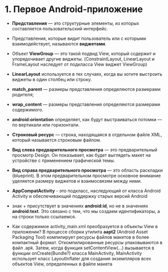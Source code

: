 # 1. Первое Android-приложение

* **Представления** — это структурные элементы, из которых составляется пользовательский интерфейс. 

* Представления, которые видит пользователь или с которыми взаимодействует, называются **виджетами**.

* Объект **ViewGroup** — это такой подвид View, который содержит и упорядочивает другие виджеты. (ConstraintLayout, LinearLayout и FrameLayout наследует от подкласса View виджет ViewGroup)

* **LinearLayout** используется в тех случаях, когда вы хотите выстроить виджеты в один столбец или строку.

* **match_parent** — размеры представления определяются размерами родителя;

* **wrap_content** — размеры представления определяются размерами содержимого.

* **android:orientation** определяет, как будут выстраиваться потомки — по вертикали или горизонтали.

* **Строковый ресурс** — строка, находящаяся в отдельном файле XML, который называется строковым файлом.

* **Вид слева предварительного просмотра** — это предварительный просмотр Design. Он показывает, как будет выглядеть макет на устройстве с применением графической темы.

* **Вид справа предварительного просмотра** — это область раскладки (blueprint). В этом предварительном просмотре основное внимание уделяется размеру виджетов и взаимосвязям между ними.

* **AppCompatActivity** - это подкласс, наследующий от класса Android Activity и обеспечивающий поддержку старых версий Android

* знак + присутствует в значениях **android:id**, но не в значениях **android:text**. Это связано с
тем, что мы создаем идентификаторы, а на строки только ссылаемся.

* Как содержимое activity_main.xml преобразуется в объекты View в приложении? В процессе сборки утилита **aapt2** (Android Asset Packaging Tool) компилирует ресурсы файлов макетов в более компактный формат. Откомпилированные ресурсы упаковываются в файл .apk. Затем, когда функция setContentView(...) вызывается в функции onCreate(Bundle?) класса MainActivity, MainActivity использует класс LayoutInflater для создания экземпляров всех объектов View, определенных в файле макета
